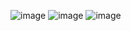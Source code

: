 ![image](https://github.com/TaosifBinMurtaza/CRUD_Operation/assets/106046083/ae55e958-ac42-4f3a-8115-4cbe2fac84f9)
![image](https://github.com/TaosifBinMurtaza/CRUD_Operation/assets/106046083/9670c42d-84dc-40bd-b406-73e33bbb93e2)
![image](https://github.com/TaosifBinMurtaza/CRUD_Operation/assets/106046083/8a145460-b867-4fd2-ab3f-ef5e0a0070f7)
